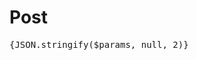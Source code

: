 <script>
    import {params} from '@roxi/routify'
    export let context
</script>

# Post



<pre>
{JSON.stringify($params, null, 2)}
</pre>

